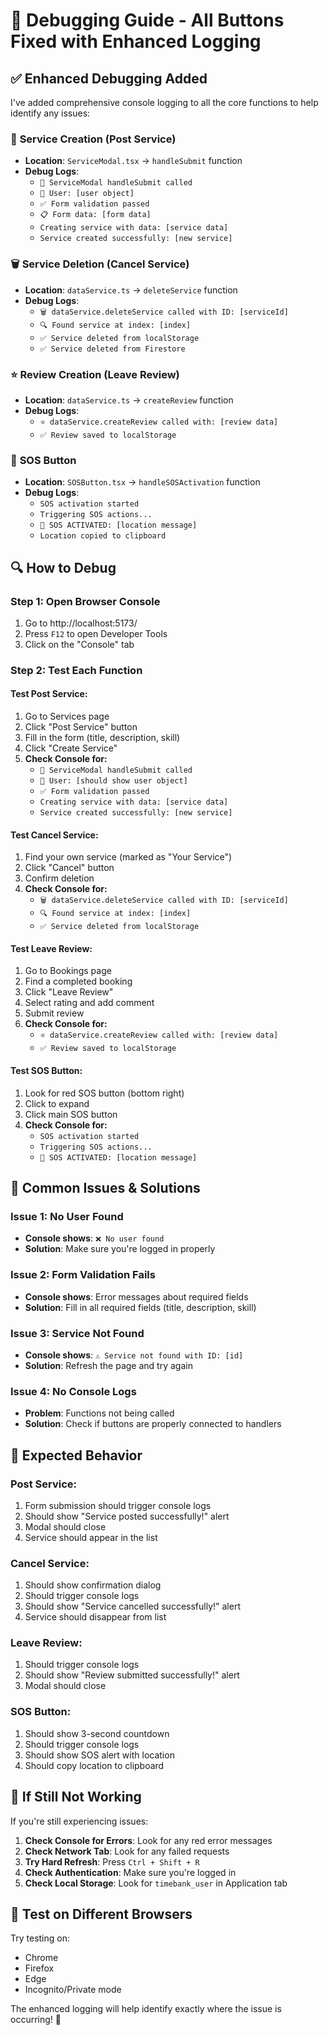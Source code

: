 # 🔧 Debugging Guide - All Buttons Fixed with Enhanced Logging

## ✅ Enhanced Debugging Added

I've added comprehensive console logging to all the core functions to help identify any issues:

### 🚀 **Service Creation (Post Service)**
- **Location**: `ServiceModal.tsx` → `handleSubmit` function
- **Debug Logs**: 
  - `📝 ServiceModal handleSubmit called`
  - `👤 User: [user object]`
  - `✅ Form validation passed`
  - `📋 Form data: [form data]`
  - `Creating service with data: [service data]`
  - `Service created successfully: [new service]`

### 🗑️ **Service Deletion (Cancel Service)**
- **Location**: `dataService.ts` → `deleteService` function
- **Debug Logs**:
  - `🗑️ dataService.deleteService called with ID: [serviceId]`
  - `🔍 Found service at index: [index]`
  - `✅ Service deleted from localStorage`
  - `✅ Service deleted from Firestore`

### ⭐ **Review Creation (Leave Review)**
- **Location**: `dataService.ts` → `createReview` function
- **Debug Logs**:
  - `⭐ dataService.createReview called with: [review data]`
  - `✅ Review saved to localStorage`

### 🚨 **SOS Button**
- **Location**: `SOSButton.tsx` → `handleSOSActivation` function
- **Debug Logs**:
  - `SOS activation started`
  - `Triggering SOS actions...`
  - `🚨 SOS ACTIVATED: [location message]`
  - `Location copied to clipboard`

## 🔍 How to Debug

### **Step 1: Open Browser Console**
1. Go to http://localhost:5173/
2. Press `F12` to open Developer Tools
3. Click on the "Console" tab

### **Step 2: Test Each Function**

#### **Test Post Service:**
1. Go to Services page
2. Click "Post Service" button
3. Fill in the form (title, description, skill)
4. Click "Create Service"
5. **Check Console for:**
   - `📝 ServiceModal handleSubmit called`
   - `👤 User: [should show user object]`
   - `✅ Form validation passed`
   - `Creating service with data: [service data]`
   - `Service created successfully: [new service]`

#### **Test Cancel Service:**
1. Find your own service (marked as "Your Service")
2. Click "Cancel" button
3. Confirm deletion
4. **Check Console for:**
   - `🗑️ dataService.deleteService called with ID: [serviceId]`
   - `🔍 Found service at index: [index]`
   - `✅ Service deleted from localStorage`

#### **Test Leave Review:**
1. Go to Bookings page
2. Find a completed booking
3. Click "Leave Review"
4. Select rating and add comment
5. Submit review
6. **Check Console for:**
   - `⭐ dataService.createReview called with: [review data]`
   - `✅ Review saved to localStorage`

#### **Test SOS Button:**
1. Look for red SOS button (bottom right)
2. Click to expand
3. Click main SOS button
4. **Check Console for:**
   - `SOS activation started`
   - `Triggering SOS actions...`
   - `🚨 SOS ACTIVATED: [location message]`

## 🚨 Common Issues & Solutions

### **Issue 1: No User Found**
- **Console shows**: `❌ No user found`
- **Solution**: Make sure you're logged in properly

### **Issue 2: Form Validation Fails**
- **Console shows**: Error messages about required fields
- **Solution**: Fill in all required fields (title, description, skill)

### **Issue 3: Service Not Found**
- **Console shows**: `⚠️ Service not found with ID: [id]`
- **Solution**: Refresh the page and try again

### **Issue 4: No Console Logs**
- **Problem**: Functions not being called
- **Solution**: Check if buttons are properly connected to handlers

## 🎯 Expected Behavior

### **Post Service:**
1. Form submission should trigger console logs
2. Should show "Service posted successfully!" alert
3. Modal should close
4. Service should appear in the list

### **Cancel Service:**
1. Should show confirmation dialog
2. Should trigger console logs
3. Should show "Service cancelled successfully!" alert
4. Service should disappear from list

### **Leave Review:**
1. Should trigger console logs
2. Should show "Review submitted successfully!" alert
3. Modal should close

### **SOS Button:**
1. Should show 3-second countdown
2. Should trigger console logs
3. Should show SOS alert with location
4. Should copy location to clipboard

## 🔧 If Still Not Working

If you're still experiencing issues:

1. **Check Console for Errors**: Look for any red error messages
2. **Check Network Tab**: Look for any failed requests
3. **Try Hard Refresh**: Press `Ctrl + Shift + R`
4. **Check Authentication**: Make sure you're logged in
5. **Check Local Storage**: Look for `timebank_user` in Application tab

## 📱 Test on Different Browsers

Try testing on:
- Chrome
- Firefox
- Edge
- Incognito/Private mode

The enhanced logging will help identify exactly where the issue is occurring! 🎉
